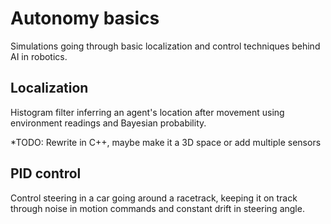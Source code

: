 # Autonomy basics
Simulations going through basic localization and control techniques behind AI in robotics.

## Localization
Histogram filter inferring an agent's location after movement using environment readings and Bayesian probability.
  
*TODO: Rewrite in C++, maybe make it a 3D space or add multiple sensors

## PID control
Control steering in a car going around a racetrack, keeping it on track through noise in motion commands and constant drift in steering angle.
